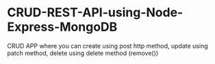 # CRUD-REST-API-using-Node-Express-MongoDB
CRUD APP where you can create using post http method, update using patch method, delete using delete method (remove())
